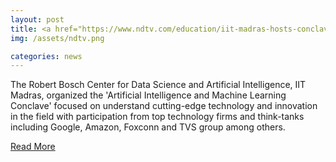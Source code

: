 ```yaml
---
layout: post
title: <a href="https://www.ndtv.com/education/iit-madras-hosts-conclave-to-boost-ai-and-ml-ecosystem-in-chennai-1941972">IIT Madras Hosts Conclave To Boost AI And ML Ecosystem In Chennai</a>
img: /assets/ndtv.png

categories: news
---
```

The Robert Bosch Center for Data Science and Artificial Intelligence, IIT Madras, organized the  'Artificial Intelligence and Machine Learning Conclave' focused on understand cutting-edge technology and innovation in the field with participation from top technology firms and think-tanks including Google, Amazon, Foxconn and TVS group among others.


<p><a href="https://www.ndtv.com/education/iit-madras-hosts-conclave-to-boost-ai-and-ml-ecosystem-in-chennai-1941972">Read More</a></p>
